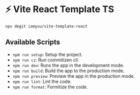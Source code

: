 # ⚡️ Vite React Template TS

```sh
npx degit iamyuu/vite-template-react
```

## Available Scripts

- `npm run setup`: Setup the project.
- `npm run cz`: Run commitizen cli.
- `npm run dev`: Runs the app in the development mode.
- `npm run build`: Build the app to the production mode.
- `npm run preview`: Preview the app in the production mode.
- `npm run lint`: Lint the code.
- `npm run format`: Formitize the code.
